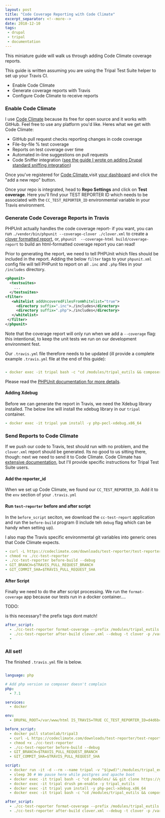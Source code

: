 ```yaml
---
layout: post
title: "Code Coverage Reporting with Code Climate"
excerpt_separator: <!--more-->
date: 2018-12-10
tags:
 - drupal
 - tripal
 - documentation
---
```


This miniature guide will walk us through adding Code Climate coverage reports.

This guide is written assuming you are using the Tripal Test Suite helper to set up your Travis CI.

* Enable Code Climate
* Generate coverage reports with Travis
* Configure Code Climate to receive reports

### Enable Code Climate

I use [Code Climate](https://codeclimate.com/) because its free for open source and it works with GitHub.  Feel free to use any platform you'd like.  Heres what we get with Code Climate:

* GitHub pull request checks reporting changes in code coverage
* File-by-file % test coverage
* Reports on test coverage over time
* Automated in-line suggestions on pull requests
* Code Sniffer integration ([see the guide I wrote on adding Drupal standard sniffing integration](/2018-12-10-drupal_sniffing/))

Once you've registered for [Code Climate](https://codeclimate.com),visit [your dashboard](https://codeclimate.com/oss/dashboard) and click the "add a new repo" button.

Once your repo is integrated, head to **Repo Settings** and click on **Test coverage**.  Here you'll find your TEST REPORTER ID which needs to be associated with the `CC_TEST_REPORTER_ID` environmental variable in your Travis environment.


### Generate Code Coverage Reports in Travis

PHPUnit actually handles the code coverage report- if you want, you can run `./vendor/bin/phpunit --coverage-clover ./clover.xml` to create a [clover formatted report](https://www.atlassian.com/software/clover), or, `phpunit  --coverage-html build/coverage-report` to build an html-formatted coverage report you can read!

Prior to generating the report, we need to tell PHPUnit which files should be included in the report.  Adding the below `filter` tags to your `phpunit.xml` config file will tell PHPunit to report on all `.inc` and `.php` files in your `/includes` directory.

```xml
<phpunit>
  <testsuites>
    ...
  </testsuites>
<filter>
   <whitelist addUncoveredFilesFromWhitelist="true">
     <directory suffix=".inc">./includes</directory>
     <directory suffix=".php">./includes</directory>
   </whitelist>
 </filter>
</phpunit>
```

Note that the coverage report will only run when we add a `--coverage` flag: this intentional, to keep the unit tests we run on our development environment fest.

Our `.travis.yml` file therefore needs to be updated (ill provide a complete example `.travis.yml` file at the end of this guide):

```yaml

- docker exec -it tripal bash -c "cd /modules/tripal_eutils && composer install && DRUPAL_ROOT=/var/www/html IS_TRAVIS=TRUE ./vendor/bin/phpunit --coverage-clover ./clover.xml"

```
 Please read the [PHPUnit documentation for more details](https://phpunit.readthedocs.io/en/7.4/code-coverage-analysis.html).


#### Adding Xdebug

Before we can generate the report in Travis, we need the Xdebug library installed.  The below line will install the xdebug library in our `tripal` container.

```yaml
- docker exec -it tripal yum install -y php-pecl-xdebug.x86_64
```
### Send Reports to Code Climate

If we push our code to Travis, test should run with no problem, and the `clover.xml` report should be generated.  Its no good to us sitting there, though: next we need to send it to Code Climate.  Code Climate has [extensive documentation](https://docs.codeclimate.com/docs/configuring-test-coverage), but I'll provide specific instructions for Tripal Test Suite users.

#### Add the reporter_id

When we set up Code Climate, we found our `CC_TEST_REPORTER_ID`.  Add it to the `env` section of your `.travis.yml`


#### Run `test-reporter` before and after script
In the `before_script` seciton, we download the `cc-test-report` application and run the `before-build` program (I include teh `debug` flag which can be handy when setting up).

I also map the Travis specific environmental git variables into generic ones that Code Climate expects.

```yaml
- curl -L https://codeclimate.com/downloads/test-reporter/test-reporter-latest-linux-amd64 > ./cc-test-reporter
- chmod +x ./cc-test-reporter
- ./cc-test-reporter before-build --debug
- GIT_BRANCH=$TRAVIS_PULL_REQUEST_BRANCH
- GIT_COMMIT_SHA=$TRAVIS_PULL_REQUEST_SHA
```

#### After Script

Finally we need to do the after script processing.  We run the `format-coverage` app because our tests run in a docker container....


TODO:

is this necessary?  the prefix tags dont match!



```yaml
after_script:
  - ./cc-test-reporter format-coverage --prefix /modules/tripal_eutils
  - ./cc-test-reporter after-build clover.xml --debug -t clover -p /var/www/html/sites/all/modules/custom/tripal_eutils --exit-code $TRAVIS_TEST_RESULT
  -
```

### All set!

The finished `.travis.yml` file is below.

```yaml

language: php

# Add php version so composer doesn't complain
php:
  - 7.1

services:
  - docker

env:
  - DRUPAL_ROOT=/var/www/html IS_TRAVIS=TRUE CC_TEST_REPORTER_ID=d4d6bcc22c56ae459a80bc9428eb44040b2e7225b45c79ac445343a73d582abf

before_script:
  - docker pull statonlab/tripal3
  - curl -L https://codeclimate.com/downloads/test-reporter/test-reporter-latest-linux-amd64 > ./cc-test-reporter
  - chmod +x ./cc-test-reporter
  - ./cc-test-reporter before-build --debug
  - GIT_BRANCH=$TRAVIS_PULL_REQUEST_BRANCH
  - GIT_COMMIT_SHA=$TRAVIS_PULL_REQUEST_SHA

script:
  - docker run -it -d --rm --name tripal -v "$(pwd)":/modules/tripal_eutils statonlab/tripal3
  - sleep 30 # We pause here while postgres and apache boot
  - docker exec -it tripal bash -c "cd /modules/ && git clone https://github.com/statonlab/tripal_manage_analyses.git && drush pm-enable -y tripal_manage_analyses"
  - docker exec -it tripal drush pm-enable -y tripal_eutils
  - docker exec -it tripal yum install -y php-pecl-xdebug.x86_64
  - docker exec -it tripal bash -c "cd /modules/tripal_eutils && composer install && DRUPAL_ROOT=/var/www/html IS_TRAVIS=TRUE ./vendor/bin/phpunit --coverage-clover ./clover.xml"

after_script:
  - ./cc-test-reporter format-coverage --prefix /modules/tripal_eutils
  - ./cc-test-reporter after-build clover.xml --debug -t clover -p /var/www/html/sites/all/modules/custom/tripal_eutils --exit-code $TRAVIS_TEST_RESULT


```
